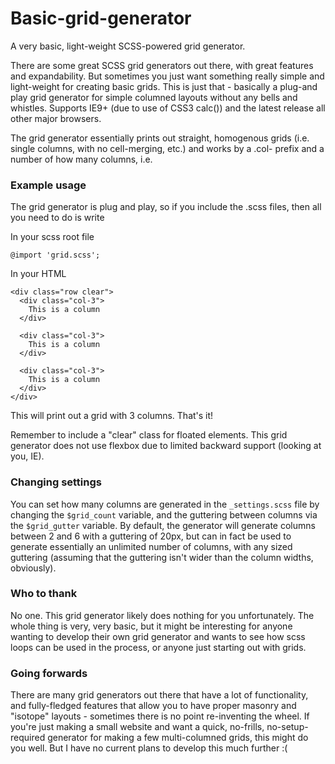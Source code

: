 # Basic-grid-generator
A very basic, light-weight SCSS-powered grid generator.

There are some great SCSS grid generators out there, with great features and expandability. But sometimes you just want something really simple and light-weight for creating basic grids. This is just that - basically a plug-and play grid generator for simple columned layouts without any bells and whistles. Supports IE9+ (due to use of CSS3 calc()) and the latest release all other major browsers.

The grid generator essentially prints out straight, homogenous grids (i.e. single columns, with no cell-merging, etc.) and works by a .col- prefix and a number of how many columns, i.e.


### Example usage ###
The grid generator is plug and play, so if you include the .scss files, then all you need to do is write

In your scss root file
```
@import 'grid.scss';
```

In your HTML
```
<div class="row clear">
  <div class="col-3">
    This is a column
  </div>

  <div class="col-3">
    This is a column
  </div>

  <div class="col-3">
    This is a column
  </div>
</div>
```

This will print out a grid with 3 columns. That's it!

Remember to include a "clear" class for floated elements. This grid generator does not use flexbox due to limited backward support (looking at you, IE).


### Changing settings ###
You can set how many columns are generated in the `_settings.scss` file by changing the `$grid_count` variable, and the guttering between columns via the `$grid_gutter` variable. By default, the generator will generate columns between 2 and 6 with a guttering of 20px, but can in fact be used to generate essentially an unlimited number of columns, with any sized guttering (assuming that the guttering isn't wider than the column widths, obviously).


### Who to thank ###
No one. This grid generator likely does nothing for you unfortunately. The whole thing is very, very basic, but it might be interesting for anyone wanting to develop their own grid generator and wants to see how scss loops can be used in the process, or anyone just starting out with grids.


### Going forwards ###
There are many grid generators out there that have a lot of functionality, and fully-fledged features that allow you to have proper masonry and "isotope" layouts - sometimes there is no point re-inventing the wheel. If you're just making a small website and want a quick, no-frills, no-setup-required generator for making a few multi-columned grids, this might do you well. But I have no current plans to develop this much further :(
